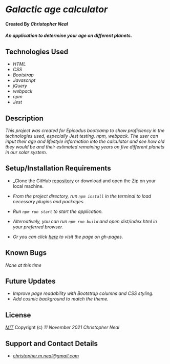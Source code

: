 # _Galactic age calculator_

#### Created By _**Christopher Neal**_

#### _An application to determine your age on different planets._

## Technologies Used

* _HTML_
* _CSS_
* _Bootstrap_
* _Javascript_
* _jQuery_
* _webpack_
* _npm_
* _Jest_

## Description

_This project was created for Epicodus bootcamp to show proficiency in the technologies used, especially Jest testing, npm, webpack. The user can input their age and lifestyle information into the calculator and see how old they would be and their estimated remaining years on five different planets in our solar system._

## Setup/Installation Requirements

* _Clone the GitHub [repository](https://github.com/christophermneal/super-galactic-age-calculator) or download and open the Zip on your local machine.
* _From the project directory, run `npm install` in the terminal to load necessary plugins and packages._
* _Run `npm run start` to start the application._
* _Alternatively, you can run `npm run build` and open dist/index.html in your preferred browser._

* _Or you can click [here](https://christophermneal.github.io/super-galactic-age-calculator) to visit the page on gh-pages._

## Known Bugs

_None at this time_

## Future Updates

* _Improve page readability with Bootstrap columns and CSS styling._
* _Add cosmic background to match the theme._

## License

_[MIT](https://opensource.org/licenses/MIT)_
Copyright (c) _11 November 2021_ _Christopher Neal_

## Support and Contact Details
* _[christopher.m.neal@gmail.com](mailto:christopher.m.neal@gmail.com)_
